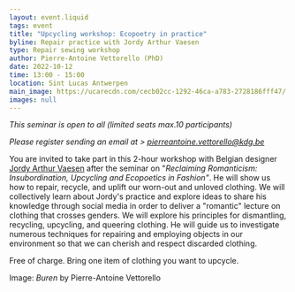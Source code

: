 ```yaml
---
layout: event.liquid
tags: event
title: "Upcycling workshop: Ecopoetry in practice"
byline: Repair practice with Jordy Arthur Vaesen
type: Repair sewing workshop
author: Pierre-Antoine Vettorello (PhD)
date: 2022-10-12
time: 13:00 - 15:00
location: Sint Lucas Antwerpen
main_image: https://ucarecdn.com/cecb02cc-1292-46ca-a783-2728186fff47/
images: null
---
```

*This seminar is open to all (limited seats max.10 participants)*

*Please register sending an email at  > pierreantoine.vettorello@kdg.be*

You are invited to take part in this 2-hour workshop with Belgian designer [Jordy Arthur Vaesen](https://www.tiktok.com/@jordyarthur_?lang=fr) after the seminar on "*Reclaiming Romanticism: Insubordination, Upcycling and Ecopoetics in Fashion"*. He will show us how to repair, recycle, and uplift our worn-out and unloved clothing. We will collectively learn about Jordy's practice and explore ideas to share his knowledge through social media in order to deliver a "romantic" lecture on clothing that crosses genders. We will explore his principles for dismantling, recycling, upcycling, and queering clothing. He will guide us to investigate numerous techniques for repairing and employing objects in our environment so that we can cherish and respect discarded clothing.

Free of charge. Bring one item of clothing you want to upcycle.

Image: *Buren* by Pierre-Antoine Vettorello